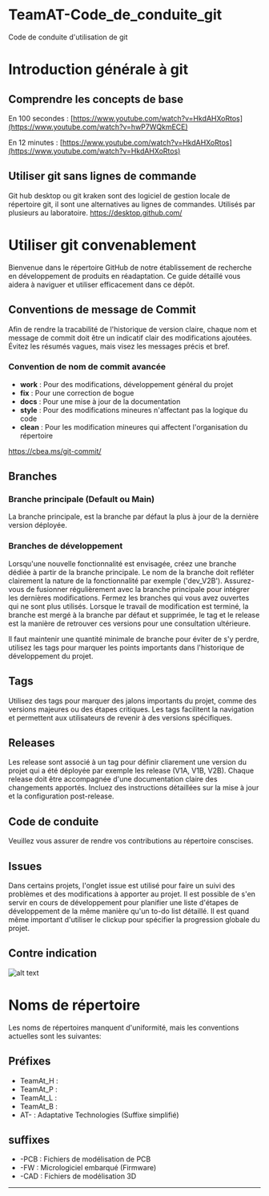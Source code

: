 # TeamAT-Code_de_conduite_git
Code de conduite d'utilisation de git 

# Introduction générale à git
## Comprendre les concepts de base
En 100 secondes : [https://www.youtube.com/watch?v=HkdAHXoRtos](https://www.youtube.com/watch?v=hwP7WQkmECE)

En 12 minutes : [https://www.youtube.com/watch?v=HkdAHXoRtos](https://www.youtube.com/watch?v=HkdAHXoRtos)

## Utiliser git sans lignes de commande
Git hub desktop ou git kraken sont des logiciel de gestion locale de répertoire git, il sont une alternatives au lignes de commandes. Utilisés par plusieurs au laboratoire.
https://desktop.github.com/

# Utiliser git convenablement

Bienvenue dans le répertoire GitHub de notre établissement de recherche en développement de produits en réadaptation. Ce guide détaillé vous aidera à naviguer et utiliser efficacement dans ce dépôt.

## Conventions de message de Commit

Afin de rendre la tracabilité de l'historique de version claire, chaque nom et message de commit doit être un indicatif clair des modifications ajoutées. Évitez les résumés vagues, mais visez les messages précis et bref.

### Convention de nom de commit avancée
- **work** : Pour des modifications, développement général du projet
- **fix** : Pour une correction de bogue
- **docs** : Pour une mise à jour de la documentation
- **style** : Pour des modifications mineures n'affectant pas la logique du code
- **clean** : Pour les modification mineures qui affectent l'organisation du répertoire

https://cbea.ms/git-commit/

## Branches

### Branche principale (Default ou Main)

La branche principale, est la branche par défaut la plus à jour de la dernière version déployée.

### Branches de développement

Lorsqu'une nouvelle fonctionnalité est envisagée, créez une branche dédiée à partir de la branche principale. Le nom de la branche doit refléter clairement la nature de la fonctionnalité par exemple ('dev_V2B'). Assurez-vous de fusionner régulièrement avec la branche principale pour intégrer les dernières modifications. Fermez les branches qui vous avez ouvertes qui ne sont plus utilisés.
Lorsque le travail de modification est terminé, la branche est mergé à la branche par défaut et supprimée, le tag et le release est la manière de retrouver ces versions pour une consultation ultérieure.

Il faut maintenir une quantité minimale de branche pour éviter de s'y perdre, utilisez les tags pour marquer les points importants dans l'historique de développement du projet.

## Tags

Utilisez des tags pour marquer des jalons importants du projet, comme des versions majeures ou des étapes critiques. Les tags facilitent la navigation et permettent aux utilisateurs de revenir à des versions spécifiques.

## Releases

Les release sont associé à un tag pour définir cliarement une version du projet qui a été déployée par exemple les release (V1A, V1B, V2B). Chaque release doit être accompagnée d'une documentation claire des changements apportés. Incluez des instructions détaillées sur la mise à jour et la configuration post-release.

## Code de conduite

Veuillez vous assurer de rendre vos contributions au répertoire conscises.

## Issues

Dans certains projets, l'onglet issue est utilisé pour faire un suivi des problèmes et des modifications à apporter au projet. Il est possible de s'en servir en cours de développement pour planifier une liste d'étapes de développement de la même manière qu'un to-do list détaillé. Il est quand même important d'utiliser le clickup pour spécifier la progression globale du projet.

## Contre indication
![alt text](https://cbea.ms/content/images/size/w2000/2021/01/git_commit_2x.png)

# Noms de répertoire
Les noms de répertoires manquent d'uniformité, mais les conventions actuelles sont les suivantes:

## Préfixes

- TeamAt_H : 
- TeamAt_P :
- TeamAt_L :
- TeamAt_B :
- AT- : Adaptative Technologies (Suffixe simplifié)


## suffixes

- -PCB : Fichiers de modélisation de PCB
- -FW : Micrologiciel embarqué (Firmware)
- -CAD : Fichiers de modélisation 3D







---
